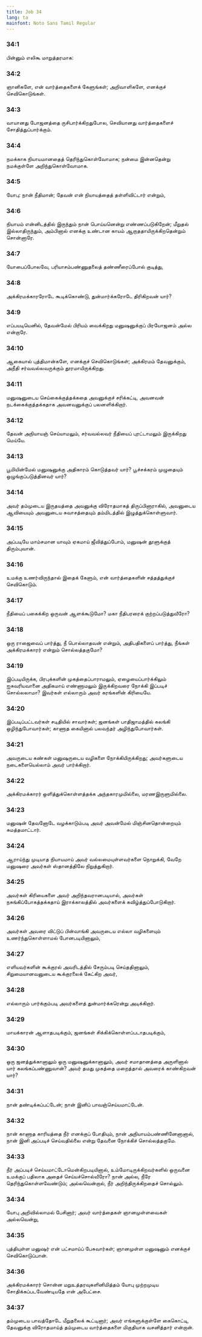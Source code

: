 ```yaml
---
title: Job 34
lang: ta
mainfont: Noto Sans Tamil Regular
---
```


###  34:1

பின்னும் எலிகூ மாறுத்தரமாக:

###  34:2

ஞானிகளே, என் வார்த்தைகளைக் கேளுங்கள்; அறிவாளிகளே, எனக்குச் செவிகொடுங்கள்.

###  34:3

வாயானது போஜனத்தை ருசிபார்க்கிறதுபோல, செவியானது வார்த்தைகளைச் சோதித்துப்பார்க்கும்.

###  34:4

நமக்காக நியாயமானதைத் தெரிந்துகொள்வோமாக; நன்மை இன்னதென்று நமக்குள்ளே அறிந்துகொள்வோமாக.

###  34:5

யோபு: நான் நீதிமான்; தேவன் என் நியாயத்தைத் தள்ளிவிட்டார் என்றும்,

###  34:6

நியாயம் என்னிடத்தில் இருந்தும் நான் பொய்யனென்று எண்ணப்படுகிறேன்; மீறுதல் இல்லாதிருந்தும், அம்பினால் எனக்கு உண்டான காயம் ஆறாததாயிருக்கிறதென்றும் சொன்னாரே.

###  34:7

யோபைப்போலவே, பரியாசம்பண்ணுதலைத் தண்ணீரைப்போல் குடித்து,

###  34:8

அக்கிரமக்காரரோடே கூடிக்கொண்டு, துன்மார்க்கரோடே திரிகிறவன் யார்?

###  34:9

எப்பயடியெனில், தேவன்மேல் பிரியம் வைக்கிறது மனுஷனுக்குப் பிரயோஜனம் அல்ல என்றாரே.

###  34:10

ஆகையால் புத்திமான்களே, எனக்குச் செவிகொடுங்கள்; அக்கிரமம் தேவனுக்கும், அநீதி சர்வவல்லவருக்கும் தூரமாயிருக்கிறது.

###  34:11

மனுஷனுடைய செய்கைக்குத்தக்கதை அவனுக்குச் சரிக்கட்டி, அவனவன் நடக்கைக்குத்தக்கதாக அவனவனுக்குப் பலனளிக்கிறார்.

###  34:12

தேவன் அநியாயஞ் செய்யாமலும், சர்வவல்லவர் நீதியைப் புரட்டாமலும் இருக்கிறது மெய்யே.

###  34:13

பூமியின்மேல் மனுஷனுக்கு அதிகாரம் கொடுத்தவர் யார்? பூச்சக்கரம் முழுதையும் ஒழுங்குப்படுத்தினவர் யார்?

###  34:14

அவர் தம்முடைய இருதயத்தை அவனுக்கு விரோதமாகத் திருப்பினாராகில், அவனுடைய ஆவியையும் அவனுடைய சுவாசத்தையும் தம்மிடத்தில் இழுத்துக்கொள்ளுவார்.

###  34:15

அப்படியே மாம்சமான யாவும் ஏகமாய் ஜீவித்துப்போம், மனுஷன் தூளுக்குத் திரும்புவான்.

###  34:16

உமக்கு உணர்விருந்தால் இதைக் கேளும், என் வார்த்தைகளின் சத்தத்துக்குச் செவிகொடும்.

###  34:17

நீதியைப் பகைக்கிற ஒருவன் ஆளக்கூடுமோ? மகா நீதிபரரைக் குற்றப்படுத்துவீரோ?

###  34:18

ஒரு ராஜைவைப் பார்த்து, நீ பொல்லாதவன் என்றும், அதிபதிகளைப் பார்த்து, நீங்கள் அக்கிரமக்காரர் என்றும் சொல்லத்தகுமோ?

###  34:19

இப்படியிருக்க, பிரபுக்களின் முகத்தைப்பாராமலும், ஏழையைப்பார்க்கிலும் ஐசுவரியவானை அதிகமாய் எண்ணாமலும் இருக்கிறவரை நோக்கி இப்படிச் சொல்லலாமா? இவர்கள் எல்லாரும் அவர் கரங்களின் கிரியையே.

###  34:20

இப்படிப்பட்டவர்கள் சடிதியில் சாவார்கள்; ஜனங்கள் பாதிஜாமத்தில் கலங்கி ஒழிந்துபோவார்கள்; காணாத கையினால் பலவந்தர் அழிந்துபோவார்கள்.

###  34:21

அவருடைய கண்கள் மனுஷருடைய வழிகளை நோக்கியிருக்கிறது; அவர்களுடைய நடைகளையெல்லாம் அவர் பார்க்கிறார்.

###  34:22

அக்கிரமக்காரர் ஒளித்துக்கொள்ளத்தக்க அந்தகாரமுமில்லை, மரணஇருளுமில்லை.

###  34:23

மனுஷன் தேவனோடே வழக்காடும்படி அவர் அவன்மேல் மிஞ்சினதொன்றையும் சுமத்தமாட்டார்.

###  34:24

ஆராய்ந்து முடியாத நியாயமாய் அவர் வல்லமையுள்ளவர்களை நொறுக்கி, வேறே மனுஷரை அவர்கள் ஸ்தானத்திலே நிறுத்துகிறார்.

###  34:25

அவர்கள் கிரியைகளை அவர் அறிந்தவரானபடியால், அவர்கள் நசுங்கிப்போகத்தக்கதாய் இராக்காலத்தில் அவர்களைக் கவிழ்த்துப்போடுகிறார்.

###  34:26

அவர்கள் அவரை விட்டுப் பின்வாங்கி அவருடைய எல்லா வழிகளையும் உணர்ந்துகொள்ளாமல் போனபடியினாலும்,

###  34:27

எளியவர்களின் கூக்குரல் அவரிடத்தில் சேரும்படி செய்ததினாலும், சிறுமையானவனுடைய கூக்குரலைக் கேட்கிற அவர்,

###  34:28

எல்லாரும் பார்க்கும்படி அவர்களைத் துன்மார்க்கரென்று அடிக்கிறார்.

###  34:29

மாயக்காரன் ஆளாதபடிக்கும், ஜனங்கள் சிக்கிக்கொள்ளப்படாதபடிக்கும்,

###  34:30

ஒரு ஜனத்துக்கானாலும் ஒரு மனுஷனுக்கானாலும், அவர் சமாதானத்தை அருளினால் யார் கலங்கப்பண்ணுவான்? அவர் தமது முகத்தை மறைத்தால் அவரைக் காண்கிறவன் யார்?

###  34:31

நான் தண்டிக்கப்பட்டேன்; நான் இனிப் பாவஞ்செய்யமாட்டேன்.

###  34:32

நான் காணாத காரியத்தை நீர் எனக்குப் போதியும், நான் அநியாயம்பண்ணினேனானால், நான் இனி அப்படிச் செய்வதில்லை என்று தேவனை நோக்கிச் சொல்லத்தகுமே.

###  34:33

நீர் அப்படிச் செய்யமாட்டோமென்கிறபடியினால், உம்மோடிருக்கிறவர்களில் ஒருவனை உமக்குப் பதிலாக அதைச் செய்யச்சொல்வீரோ? நான் அல்ல, நீரே தெரிந்துகொள்ளவேண்டும்; அல்லவென்றால், நீர் அறிந்திருக்கிறதைச் சொல்லும்.

###  34:34

யோபு அறிவில்லாமல் பேசினார்; அவர் வார்த்தைகள் ஞானமுள்ளவைகள் அல்லவென்று,

###  34:35

புத்தியுள்ள மனுஷர் என் பட்சமாய்ப் பேசுவார்கள்; ஞானமுள்ள மனுஷனும் எனக்குச் செவிகொடுப்பான்.

###  34:36

அக்கிரமக்காரர் சொன்ன மறுஉத்தரவுகளினிமித்தம் யோபு முற்றமுடிய சோதிக்கப்படவேண்டியதே என் அபேட்சை.

###  34:37

தம்முடைய பாவத்தோடே மீறுதலைக் கூட்டினார்; அவர் எங்களுக்குள்ளே கைகொட்டி, தேவனுக்கு விரோதமாய்த் தம்முடைய வார்த்தைகளை மிகுதியாக வசனித்தார் என்றான்.

